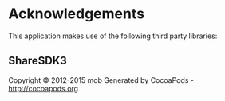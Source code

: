 # Acknowledgements
This application makes use of the following third party libraries:

## ShareSDK3

Copyright © 2012-2015 mob
Generated by CocoaPods - http://cocoapods.org
